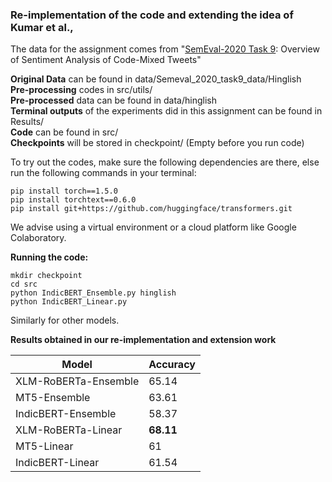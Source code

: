 ### Re-implementation of the code and extending the idea of Kumar et al.,

The data for the assignment comes from "[SemEval-2020 Task 9](https://arxiv.org/pdf/2008.04277.pdf): Overview of Sentiment Analysis of
Code-Mixed Tweets"

**Original Data** can be found in data/Semeval_2020_task9_data/Hinglish <br>
**Pre-processing** codes in src/utils/ <br>
**Pre-processed** data can be found in data/hinglish <br>
 **Terminal outputs** of the experiments did in this assignment can be found in Results/ <br>
**Code** can be found in src/ <br>
**Checkpoints** will be stored in checkpoint/ (Empty before you run code)


To try out the codes, make sure the following dependencies are there, else run the following commands in your terminal:

```
pip install torch==1.5.0 
pip install torchtext==0.6.0
pip install git+https://github.com/huggingface/transformers.git
```

We advise using a virtual environment or a cloud platform like Google Colaboratory.

**Running the code:**
```
mkdir checkpoint 
cd src 
python IndicBERT_Ensemble.py hinglish 
python IndicBERT_Linear.py
```

Similarly for other models.

**Results obtained in our re-implementation and extension work** <br>

|Model     | Accuracy      |
| ------------- | ------------- |
| XLM-RoBERTa-Ensemble  | 65.14         |
| MT5-Ensemble |  63.61 |
|IndicBERT-Ensemble |  58.37|
|XLM-RoBERTa-Linear | **68.11**|
|MT5-Linear | 61 |
|IndicBERT-Linear |  61.54|
